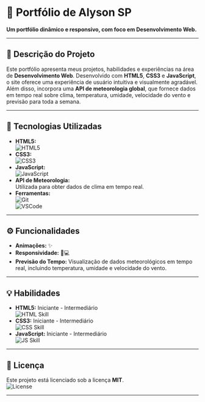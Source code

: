 # 💼 Portfólio de Alyson SP

**Um portfólio dinâmico e responsivo, com foco em Desenvolvimento Web.**

---

## 📝 Descrição do Projeto
Este portfólio apresenta meus projetos, habilidades e experiências na área de **Desenvolvimento Web**. Desenvolvido com **HTML5**, **CSS3** e **JavaScript**, o site oferece uma experiência de usuário intuitiva e visualmente agradável. Além disso, incorpora uma **API de meteorologia global**, que fornece dados em tempo real sobre clima, temperatura, umidade, velocidade do vento e previsão para toda a semana.

---

## 🚀 Tecnologias Utilizadas
* **HTML5:**  
  ![HTML5](https://img.shields.io/badge/-HTML5-E34F26?logo=html5&logoColor=white&style=flat)
* **CSS3:**  
  ![CSS3](https://img.shields.io/badge/-CSS3-1572B6?logo=css3&logoColor=white&style=flat)
* **JavaScript:**  
  ![JavaScript](https://img.shields.io/badge/-JavaScript-F7DF1E?logo=javascript&logoColor=black&style=flat)
* **API de Meteorologia:**  
  Utilizada para obter dados de clima em tempo real.
* **Ferramentas:**  
  ![Git](https://img.shields.io/badge/-Git-F05032?logo=git&logoColor=white&style=flat)  
  ![VSCode](https://img.shields.io/badge/-VSCode-007ACC?logo=visualstudiocode&logoColor=white&style=flat)

---

## ⚙️ Funcionalidades
* **Animações:** ✨
* **Responsividade:** 📱💻
* **Previsão do Tempo:** Visualização de dados meteorológicos em tempo real, incluindo temperatura, umidade e velocidade do vento.

---

## 💡 Habilidades
* **HTML5:** Iniciante - Intermediário  
  ![HTML Skill](https://img.shields.io/badge/-HTML5-E34F26?logo=html5&logoColor=white&style=flat-square)
* **CSS3:** Iniciante - Intermediário  
  ![CSS Skill](https://img.shields.io/badge/-CSS3-1572B6?logo=css3&logoColor=white&style=flat-square)
* **JavaScript:** Iniciante - Intermediário  
  ![JS Skill](https://img.shields.io/badge/-JavaScript-F7DF1E?logo=javascript&logoColor=black&style=flat-square)

---

## 📄 Licença
Este projeto está licenciado sob a licença **MIT**.  
![License](https://img.shields.io/badge/License-MIT-green)

--- 
